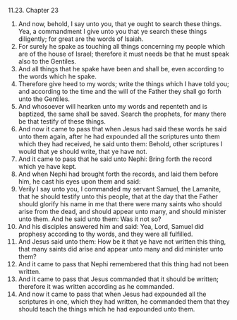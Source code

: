 11.23. Chapter 23
1. And now, behold, I say unto you, that ye ought to search these things. Yea, a commandment I give unto you that ye search these things diligently; for great are the words of Isaiah.
2. For surely he spake as touching all things concerning my people which are of the house of Israel; therefore it must needs be that he must speak also to the Gentiles.
3. And all things that he spake have been and shall be, even according to the words which he spake.
4. Therefore give heed to my words; write the things which I have told you; and according to the time and the will of the Father they shall go forth unto the Gentiles.
5. And whosoever will hearken unto my words and repenteth and is baptized, the same shall be saved. Search the prophets, for many there be that testify of these things.
6. And now it came to pass that when Jesus had said these words he said unto them again, after he had expounded all the scriptures unto them which they had received, he said unto them: Behold, other scriptures I would that ye should write, that ye have not.
7. And it came to pass that he said unto Nephi: Bring forth the record which ye have kept.
8. And when Nephi had brought forth the records, and laid them before him, he cast his eyes upon them and said:
9. Verily I say unto you, I commanded my servant Samuel, the Lamanite, that he should testify unto this people, that at the day that the Father should glorify his name in me that there were many saints who should arise from the dead, and should appear unto many, and should minister unto them. And he said unto them: Was it not so?
10. And his disciples answered him and said: Yea, Lord, Samuel did prophesy according to thy words, and they were all fulfilled.
11. And Jesus said unto them: How be it that ye have not written this thing, that many saints did arise and appear unto many and did minister unto them?
12. And it came to pass that Nephi remembered that this thing had not been written.
13. And it came to pass that Jesus commanded that it should be written; therefore it was written according as he commanded.
14. And now it came to pass that when Jesus had expounded all the scriptures in one, which they had written, he commanded them that they should teach the things which he had expounded unto them.

